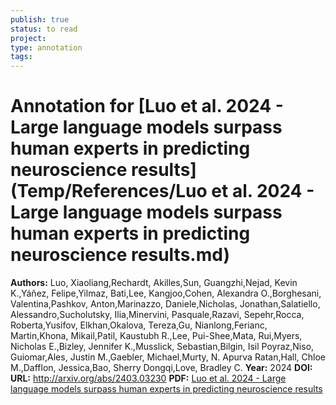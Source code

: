```yaml
---
publish: true
status: to read
project:
type: annotation
tags:
---
```

# Annotation for [Luo et al. 2024 - Large language models surpass human experts in predicting neuroscience results](Temp/References/Luo et al. 2024 - Large language models surpass human experts in predicting neuroscience results.md)

**Authors:** Luo, Xiaoliang,Rechardt, Akilles,Sun, Guangzhi,Nejad, Kevin K.,Yáñez, Felipe,Yilmaz, Bati,Lee, Kangjoo,Cohen, Alexandra O.,Borghesani, Valentina,Pashkov, Anton,Marinazzo, Daniele,Nicholas, Jonathan,Salatiello, Alessandro,Sucholutsky, Ilia,Minervini, Pasquale,Razavi, Sepehr,Rocca, Roberta,Yusifov, Elkhan,Okalova, Tereza,Gu, Nianlong,Ferianc, Martin,Khona, Mikail,Patil, Kaustubh R.,Lee, Pui-Shee,Mata, Rui,Myers, Nicholas E.,Bizley, Jennifer K.,Musslick, Sebastian,Bilgin, Isil Poyraz,Niso, Guiomar,Ales, Justin M.,Gaebler, Michael,Murty, N. Apurva Ratan,Hall, Chloe M.,Dafflon, Jessica,Bao, Sherry Dongqi,Love, Bradley C.
**Year:** 2024
**DOI:** 
**URL:** http://arxiv.org/abs/2403.03230
**PDF:** [Luo et al. 2024 - Large language models surpass human experts in predicting neuroscience results](Papers/PDFs/Luo%20et%20al.%202024%20-%20Large%20language%20models%20surpass%20human%20experts%20in%20predicting%20neuroscience%20results.pdf)
